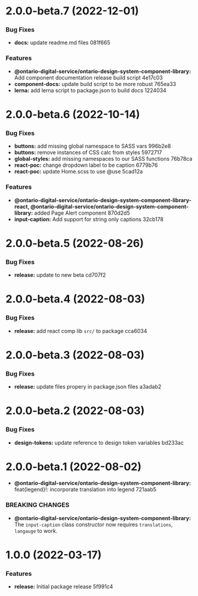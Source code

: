 # 2.0.0-beta.7 (2022-12-01)


### Bug Fixes

* **docs:** update readme.md files 081f665


### Features

* **@ontario-digital-service/ontario-design-system-component-library:** Add component documentation release build script 4e17c03
* **component-docs:** update build script to be more robust 765ea33
* **lerna:** add lerna script to package.json to build docs 1224034

# 2.0.0-beta.6 (2022-10-14)


### Bug Fixes

* **buttons:** add missing global namespace to SASS vars 996b2e8
* **buttons:** remove instances of CSS calc from styles 5972717
* **global-styles:** add missing namespaces to our SASS functions 76b78ca
* **react-poc:** change dropdown label to be caption 6779b76
* **react-poc:** update Home.scss to use @use 5cad12a


### Features

* **@ontario-digital-service/ontario-design-system-component-library-react, @ontario-digital-service/ontario-design-system-component-library:** added Page Alert component 870d2d5
* **input-caption:** Add support for string only captions 32cb178

# 2.0.0-beta.5 (2022-08-26)


### Bug Fixes

* **release:** update to new beta cd707f2

# 2.0.0-beta.4 (2022-08-03)


### Bug Fixes

* **release:** add react comp lib `src/` to package cca6034

# 2.0.0-beta.3 (2022-08-03)


### Bug Fixes

* **release:** update files propery in package.json files a3adab2

# 2.0.0-beta.2 (2022-08-03)


### Bug Fixes

* **design-tokens:** update reference to design token variables bd233ac

# 2.0.0-beta.1 (2022-08-02)


* **@ontario-digital-service/ontario-design-system-component-library:** feat{legend}!: incorporate translation into legend 721aab5


### BREAKING CHANGES

* **@ontario-digital-service/ontario-design-system-component-library:** The `input-caption` class constructor now requires
`translations`, `langauge` to work.

# 1.0.0 (2022-03-17)


### Features

* **release:** Initial package release 5f991c4
